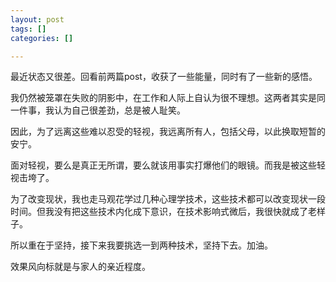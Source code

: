 ```yaml
---
layout: post
tags: []
categories: []

---
```


最近状态又很差。回看前两篇post，收获了一些能量，同时有了一些新的感悟。

我仍然被笼罩在失败的阴影中，在工作和人际上自认为很不理想。这两者其实是同一件事，我认为自己很差劲，总是被人耻笑。

因此，为了远离这些难以忍受的轻视，我远离所有人，包括父母，以此换取短暂的安宁。

面对轻视，要么是真正无所谓，要么就该用事实打爆他们的眼镜。而我是被这些轻视击垮了。

为了改变现状，我也走马观花学过几种心理学技术，这些技术都可以改变现状一段时间。但我没有把这些技术内化成下意识，在技术影响式微后，我很快就成了老样子。

所以重在于坚持，接下来我要挑选一到两种技术，坚持下去。加油。

效果风向标就是与家人的亲近程度。
